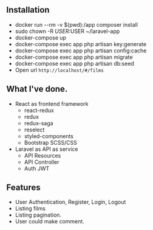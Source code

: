 ## Installation
- docker run --rm -v $(pwd):/app composer install
- sudo chown -R $USER:$USER ~/laravel-app
- docker-compose up
- docker-compose exec app php artisan key:generate
- docker-compose exec app php artisan config:cache
- docker-compose exec app php artisan migrate
- docker-compose exec app php artisan db:seed
- Open url ```http://localhost/#/films```

## What I've done.

- React as frontend framework
  - react-redux
  - redux
  - redux-saga
  - reselect
  - styled-components
  - Bootstrap SCSS/CSS
- Laravel as API as service 
  - API Resources
  - API Controller
  - Auth JWT

## Features
- User Authentication, Register, Login, Logout
- Listing films
- Listing pagination.
- User could make comment.
